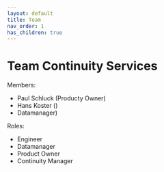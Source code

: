 ```yaml
---
layout: default
title: Team
nav_order: 1
has_children: true
---
```


# Team Continuity Services

Members:
- Paul Schluck (Producty Owner)
- Hans Koster ()
- Datamanager)

Roles:
- Engineer
- Datamanager
- Product Owner
- Continuity Manager
